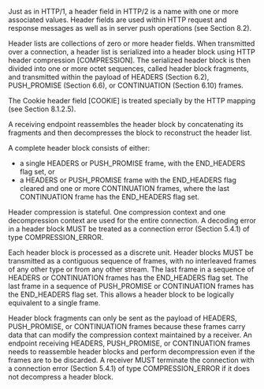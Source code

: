 Just as in HTTP/1, a header field in HTTP/2 is a name with one or more associated values. Header fields are used within HTTP request and response messages as well as in server push operations (see Section 8.2).

Header lists are collections of zero or more header fields. When transmitted over a connection, a header list is serialized into a header block using HTTP header compression [COMPRESSION]. The serialized header block is then divided into one or more octet sequences, called header block fragments, and transmitted within the payload of HEADERS (Section 6.2), PUSH_PROMISE (Section 6.6), or CONTINUATION (Section 6.10) frames.

The Cookie header field [COOKIE] is treated specially by the HTTP mapping (see Section 8.1.2.5).

A receiving endpoint reassembles the header block by concatenating its fragments and then decompresses the block to reconstruct the header list.

A complete header block consists of either:

+	a single HEADERS or PUSH_PROMISE frame, with the END_HEADERS flag set, or
+	a HEADERS or PUSH_PROMISE frame with the END_HEADERS flag cleared and one or more CONTINUATION frames, where the last CONTINUATION frame has the END_HEADERS flag set.

Header compression is stateful. One compression context and one decompression context are used for the entire connection. A decoding error in a header block MUST be treated as a connection error (Section 5.4.1) of type COMPRESSION_ERROR.

Each header block is processed as a discrete unit. Header blocks MUST be transmitted as a contiguous sequence of frames, with no interleaved frames of any other type or from any other stream. The last frame in a sequence of HEADERS or CONTINUATION frames has the END_HEADERS flag set. The last frame in a sequence of PUSH_PROMISE or CONTINUATION frames has the END_HEADERS flag set. This allows a header block to be logically equivalent to a single frame.

Header block fragments can only be sent as the payload of HEADERS, PUSH_PROMISE, or CONTINUATION frames because these frames carry data that can modify the compression context maintained by a receiver. An endpoint receiving HEADERS, PUSH_PROMISE, or CONTINUATION frames needs to reassemble header blocks and perform decompression even if the frames are to be discarded. A receiver MUST terminate the connection with a connection error (Section 5.4.1) of type COMPRESSION_ERROR if it does not decompress a header block.

